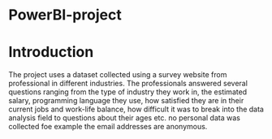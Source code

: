 # PowerBI-project

# Introduction
The project uses a dataset collected using a survey website from professional in different industries. The professionals answered several questions ranging from the type of industry they work in, the estimated salary, programming language they use, how satisfied they are in their current jobs and work-life balance, how difficult it was to break into the data analysis field to questions about their ages etc.
no personal data was collected foe example the email addresses are anonymous.
